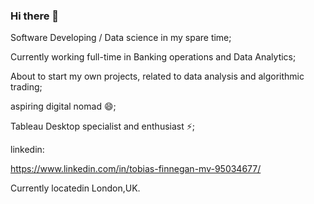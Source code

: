 ### Hi there 👋

<!--
**tobias-morriss/tobias-morriss** is a ✨ _special_ ✨ repository because its `README.md` (this file) appears on your GitHub profile.

Here are some ideas to get you started:

- 🔭 I’m currently working on ...
- 🌱 I’m currently learning ...
- 👯 I’m looking to collaborate on ...
- 🤔 I’m looking for help with ...
- 💬 Ask me about ...
- 📫 How to reach me: ...
- 😄 Pronouns: ...
- ⚡ Fun fact: ...
-->

Software Developing / Data science in my spare time;

Currently working full-time in Banking operations and Data Analytics;

About to start my own projects, related to data analysis and algorithmic trading;

aspiring digital nomad 😄;

Tableau Desktop specialist and enthusiast ⚡;

linkedin:

  https://www.linkedin.com/in/tobias-finnegan-mv-95034677/
  
Currently locatedin London,UK.

